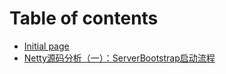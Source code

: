 # Table of contents

* [Initial page](README.md)
* [Netty源码分析（一）：ServerBootstrap启动流程](netty-de-serverbootstrap-qi-dong-yuan-ma-fen-xi.md)

